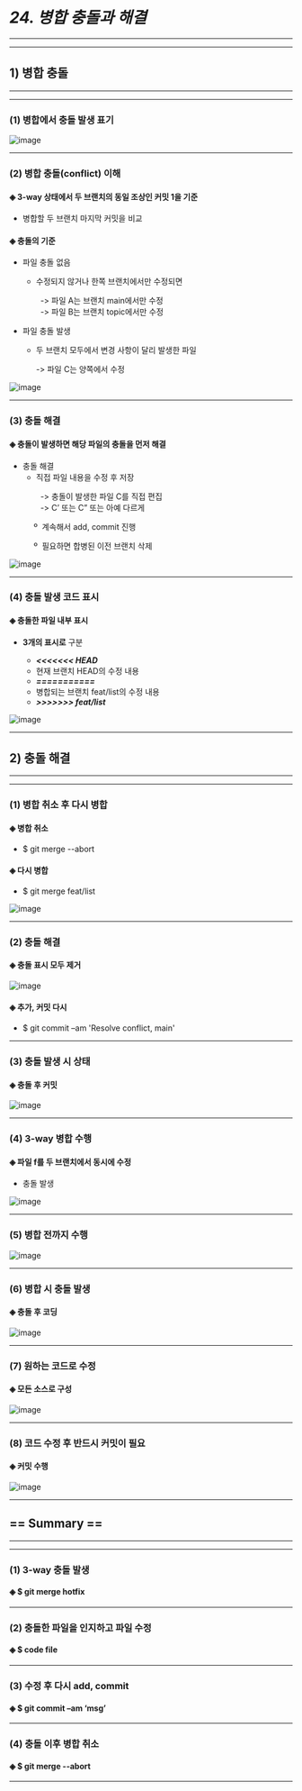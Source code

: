 # *24. 병합 충돌과 해결*
- - -
* * *
## 1) 병합 충돌
- - -
* * *
### (1) 병합에서 충돌 발생 표기

![image](https://github.com/JD12321/1-2-STD/assets/127118453/07eb7e3b-ee62-4d2f-8a76-108559dfeb7c)
- - -
### (2) 병합 충돌(conflict) 이해
#### ◈ 3-way 상태에서 두 브랜치의 동일 조상인 커밋 1을 기준
  - 병합할 두 브랜치 마지막 커밋을 비교
#### ◈ 충돌의 기준
  - 파일 충돌 없음

    - 수정되지 않거나 한쪽 브랜치에서만 수정되면
<p>&nbsp;&nbsp;&nbsp;&nbsp;&nbsp;&nbsp;&nbsp;&nbsp;&nbsp;&nbsp;&nbsp;&nbsp;&nbsp; -> 파일 A는 브랜치 main에서만 수정<br>&nbsp;&nbsp;&nbsp;&nbsp;&nbsp;&nbsp;&nbsp;&nbsp;&nbsp;&nbsp;&nbsp;&nbsp;&nbsp; -> 파일 B는 브랜치 topic에서만 수정</p>
      
  - 파일 충돌 발생

    - 두 브랜치 모두에서 변경 사항이 달리 발생한 파일

      -> 파일 C는 양쪽에서 수정

![image](https://github.com/JD12321/1-2-STD/assets/127118453/8378db9f-db83-4300-9731-0c77932f3e62)
- - -
### (3) 충돌 해결
#### ◈ 충돌이 발생하면 해당 파일의 충돌을 먼저 해결
  - 충돌 해결
    - 직접 파일 내용을 수정 후 저장
<p>&nbsp;&nbsp;&nbsp;&nbsp;&nbsp;&nbsp;&nbsp;&nbsp;&nbsp;&nbsp;&nbsp;&nbsp;&nbsp; -> 충돌이 발생한 파일 C를 직접 편집<br>&nbsp;&nbsp;&nbsp;&nbsp;&nbsp;&nbsp;&nbsp;&nbsp;&nbsp;&nbsp;&nbsp;&nbsp;&nbsp; -> C’ 또는 C” 또는 아예 다르게</p>
<p>&nbsp;&nbsp;&nbsp;&nbsp;&nbsp;&nbsp;&nbsp;&nbsp;&nbsp;&nbsp;&nbsp;º&nbsp; 계속해서 add, commit 진행</p><p>&nbsp;&nbsp;&nbsp;&nbsp;&nbsp;&nbsp;&nbsp;&nbsp;&nbsp;&nbsp;&nbsp;º&nbsp; 필요하면 합병된 이전 브랜치 삭제</p>

![image](https://github.com/JD12321/1-2-STD/assets/127118453/fcd9c264-356c-4427-be94-38e95f594ab0)
- - -
### (4) 충돌 발생 코드 표시
#### ◈ 충돌한 파일 내부 표시
  - __3개의 표시로__ 구분
    
    - __*<<<<<<< HEAD*__
    - 현재 브랜치 HEAD의 수정 내용
    - __*===========*__
    - 병합되는 브랜치 feat/list의 수정 내용
    - __*>>>>>>> feat/list*__

![image](https://github.com/JD12321/1-2-STD/assets/127118453/7deac327-705f-4497-8669-afd2f2d3c41a)
- - -
## 2) 충돌 해결
- - -
* * *
### (1) 병합 취소 후 다시 병합
#### ◈ 병합 취소
  - $ git merge --abort 
#### ◈ 다시 병합
  - $ git merge feat/list

![image](https://github.com/JD12321/1-2-STD/assets/127118453/02d880ef-f86d-4d9f-bf00-06e459cca220)
- - -
### (2) 충돌 해결
#### ◈ 충돌 표시 모두 제거

![image](https://github.com/JD12321/1-2-STD/assets/127118453/14c9f641-5302-45ee-bb3f-7e1fb4025a00)
#### ◈ 추가, 커밋 다시
  - $ git commit –am 'Resolve conflict, main'
- - -
### (3) 충돌 발생 시 상태
#### ◈ 충돌 후 커밋

![image](https://github.com/JD12321/1-2-STD/assets/127118453/6bdbe0e0-8adc-4c2b-86f7-c31fdb6515c5)
- - -
### (4) 3-way 병합 수행
#### ◈ 파일 f를 두 브랜치에서 동시에 수정
  - 충돌 발생

![image](https://github.com/JD12321/1-2-STD/assets/127118453/d738d692-2dee-4b2d-bed4-790a59cc4ee4)
- - -
### (5) 병합 전까지 수행

![image](https://github.com/JD12321/1-2-STD/assets/127118453/b62716f3-8fca-4678-8016-5b459605171a)
- - -
### (6) 병합 시 충돌 발생
#### ◈ 충돌 후 코딩

![image](https://github.com/JD12321/1-2-STD/assets/127118453/b718e194-5e2f-446c-b973-199a95325919)
- - -
### (7) 원하는 코드로 수정
#### ◈ 모든 소스로 구성

![image](https://github.com/JD12321/1-2-STD/assets/127118453/7106389f-8d1e-446b-af92-0dadd3821dc7)
- - -
### (8) 코드 수정 후 반드시 커밋이 필요
#### ◈ 커밋 수행

![image](https://github.com/JD12321/1-2-STD/assets/127118453/fc1c6552-80eb-4e18-905b-3c3f35f78c64)
- - -
## == Summary ==
- - -
* * *
### (1) 3-way 충돌 발생
#### ◈ $ git merge hotfix
- - -
### (2) 충돌한 파일을 인지하고 파일 수정
#### ◈ $ code file
- - -
### (3) 수정 후 다시 add, commit
#### ◈ $ git commit –am ‘msg’
- - -
### (4) 충돌 이후 병합 취소
#### ◈ $ git merge --abort
- - -
